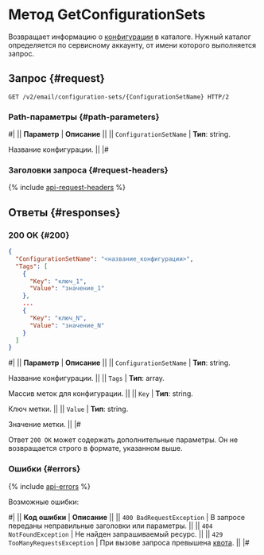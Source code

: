 # Метод GetConfigurationSets

Возвращает информацию о [конфигурации](../../concepts/glossary.md#configuration) в каталоге. Нужный каталог определяется по сервисному аккаунту, от имени которого выполняется запрос.

## Запрос {#request}

```http
GET /v2/email/configuration-sets/{ConfigurationSetName} HTTP/2
```

### Path-параметры {#path-parameters}

#|
|| **Параметр** | **Описание** ||
|| `ConfigurationSetName` | **Тип**: string.

Название конфигурации. ||
|#

### Заголовки запроса {#request-headers}

{% include [api-request-headers](../../../_includes/postbox/api-request-headers.md) %}

## Ответы {#responses}

### 200 OK {#200}

```json
{
  "ConfigurationSetName": "<название_конфигурации>",
  "Tags": [
    {
      "Key": "ключ_1",
      "Value": "значение_1"
    },
    ...
    {
      "Key": "ключ_N",
      "Value": "значение_N"
    }
  ]
}
```

#|
|| **Параметр** | **Описание** ||
|| `ConfigurationSetName` | **Тип**: string.

Название конфигурации. ||
|| `Tags` | **Тип**: array.

Массив меток для конфигурации. ||
|| `Key` | **Тип**: string.

Ключ метки. ||
|| `Value` | **Тип**: string.

Значение метки. ||
|#

Ответ `200 OK` может содержать дополнительные параметры. Он не возвращается строго в формате, указанном выше.

### Ошибки {#errors}

{% include [api-errors](../../../_includes/postbox/api-errors.md) %}

Возможные ошибки:

#|
|| **Код ошибки** | **Описание** ||
|| `400 BadRequestException` | В запросе переданы неправильные заголовки или параметры. ||
|| `404 NotFoundException` | Не найден запрашиваемый ресурс. ||
|| `429 TooManyRequestsException` | При вызове запроса превышена [квота](../../concepts/limits.md#postbox-quotas). ||
|#
